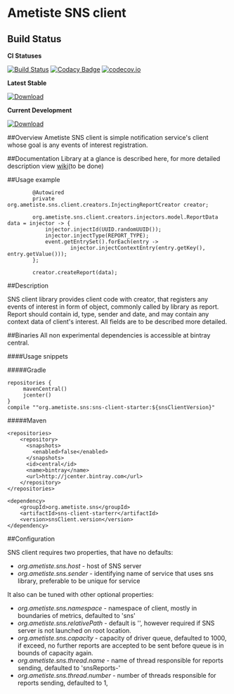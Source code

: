# Ametiste SNS client

## Build Status

**CI Statuses**  

[![Build Status](https://travis-ci.org/ametiste-oss/ametiste-sns-client.svg?branch=master)](https://travis-ci.org/ametiste-oss/ametiste-sns-client)
[![Codacy Badge](https://api.codacy.com/project/badge/grade/12fe82ab1e3e43b3b34f4e7aa4924b81)](https://www.codacy.com/app/Ametiste-OSS/ametiste-sns-client)
[![codecov.io](https://codecov.io/github/ametiste-oss/ametiste-sns-client/coverage.svg?branch=master)](https://codecov.io/github/ametiste-oss/ametiste-sns-client?branch=master)

**Latest Stable**  
  
[![Download](https://api.bintray.com/packages/ametiste-oss/maven/sns-client-starter/images/download.svg?version=0.1.0-RELEASE)](https://bintray.com/ametiste-oss/maven/sns-client-starter/0.1.0-RELEASE)

**Current Development** 
  
[ ![Download](https://api.bintray.com/packages/ametiste-oss/maven/sns-client-starter/images/download.svg) ](https://bintray.com/ametiste-oss/maven/sns-client-starter/_latestVersion)

##Overview
Ametiste SNS client is simple notification service's client whose goal is any events of interest registration.

##Documentation 
Library at a glance is described here, for more detailed description view [wiki](https://github.com/ametiste-oss/ametiste-sns-client/wiki)(to be done)

##Usage example

```
		@Autowired
		private org.ametiste.sns.client.creators.InjectingReportCreator creator;
	
		org.ametiste.sns.client.creators.injectors.model.ReportData data = injector -> {
			injector.injectId(UUID.randomUUID());
			injector.injectType(REPORT_TYPE);
			event.getEntrySet().forEach(entry ->
					injector.injectContextEntry(entry.getKey(), entry.getValue()));
		};

		creator.createReport(data);
```

##Description 

SNS client library provides client code with creator, that registers any events of interest in form of object, commonly called by library as report. Report should contain id, type, sender and date, and may contain any context data of client's interest. All fields are to be described more detailed. 

##Binaries
All non experimental dependencies is accessible at bintray central.

####Usage snippets

#####Gradle

```
repositories {
     mavenCentral()
     jcenter()
}
compile ""org.ametiste.sns:sns-client-starter:${snsClientVersion}"
```

#####Maven

```
<repositories>
    <repository>
      <snapshots>
        <enabled>false</enabled>
      </snapshots>
      <id>central</id>
      <name>bintray</name>
      <url>http://jcenter.bintray.com</url>
    </repository> 
</repositories>

<dependency>
	<groupId>org.ametiste.sns</groupId>
	<artifactId>sns-client-starterr</artifactId>
	<version>snsClient.version</version>
</dependency>
```

##Configuration 

SNS client requires two properties, that have no defaults: 
- *org.ametiste.sns.host* - host of SNS server 
- *org.ametiste.sns.sender* - identifying name of service that uses sns library, preferable to be unique for service 

It also can be tuned with other optional properties: 
- *org.ametiste.sns.namespace* - namespace of client, mostly in boundaries of metrics, defaulted to 'sns'
- *org.ametiste.sns.relativePath* - default is '', however required if SNS server is not launched on root location. 
- *org.ametiste.sns.capacity* - capacity of driver queue, defaulted to 1000, if exceed, no further reports are accepted to be sent before queue is in bounds of capacity again. 
- *org.ametiste.sns.thread.name* - name of thread responsible for reports sending, defaulted to 'snsReports-'
- *org.ametiste.sns.thread.number* - number of threads responsible for reports sending, defaulted to 1,
